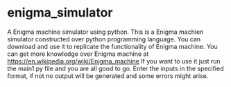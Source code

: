 # enigma_simulator
A Enigma machine simulator using python.
This is a Enigma machien simulator constructed over python programming language.
You can download and use it to replicate the functionality of Enigma machine.
You can get more knowledge over Enigma machine at https://en.wikipedia.org/wiki/Enigma_machine
If you want to use it just run the main1.py file and you are all good to go.
Enter the inputs in the specified format, if not no output will be generated and some errors might arise.
